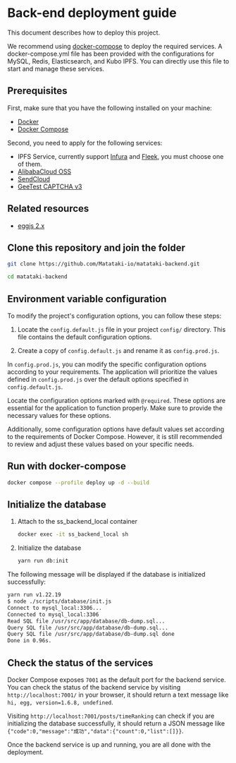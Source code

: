 # Back-end deployment guide

This document describes how to deploy this project.

We recommend using [docker-compose](https://docs.docker.com/compose/) to deploy the required services. A docker-compose.yml file has been provided with the configurations for MySQL, Redis, Elasticsearch, and Kubo IPFS. You can directly use this file to start and manage these services.

## Prerequisites

First, make sure that you have the following installed on your machine:

- [Docker](https://docs.docker.com/get-docker/)
- [Docker Compose](https://docs.docker.com/compose/install/)

Second, you need to apply for the following services:
- IPFS Service, currently support [Infura](https://www.infura.io/product/ipfs/) and [Fleek](https://fleek.co/storage/), you must choose one of them.
- [AlibabaCloud OSS](https://www.alibabacloud.com/product/object-storage-service/)
- [SendCloud](https://www.sendcloud.net/)
- [GeeTest CAPTCHA v3](https://www.geetest.com/en/Captcha/)

## Related resources

- [eggjs 2.x](https://github.com/eggjs/egg/blob/2.x/site/docs/index.zh-CN.md)

## Clone this repository and join the folder

```bash
git clone https://github.com/Matataki-io/matataki-backend.git
```

```bash
cd matataki-backend
```

## Environment variable configuration

To modify the project's configuration options, you can follow these steps:

1. Locate the `config.default.js` file in your project `config/` directory. This file contains the default configuration options.

2. Create a copy of `config.default.js` and rename it as `config.prod.js`.

In `config.prod.js`, you can modify the specific configuration options according to your requirements. The application will prioritize the values defined in `config.prod.js` over the default options specified in `config.default.js`.

Locate the configuration options marked with `@required`. These options are essential for the application to function properly. Make sure to provide the necessary values for these options.

Additionally, some configuration options have default values set according to the requirements of Docker Compose. However, it is still recommended to review and adjust these values based on your specific needs.

## Run with docker-compose

```bash
docker compose --profile deploy up -d --build
```

## Initialize the database

1. Attach to the ss_backend_local container

    ```bash
    docker exec -it ss_backend_local sh
    ```

2. Initialize the database

    ```bash
    yarn run db:init
    ```

The following message will be displayed if the database is initialized successfully:

```bash
yarn run v1.22.19
$ node ./scripts/database/init.js
Connect to mysql_local:3306...
Connected to mysql_local:3306
Read SQL file /usr/src/app/database/db-dump.sql...
Query SQL file /usr/src/app/database/db-dump.sql...
Query SQL file /usr/src/app/database/db-dump.sql done
Done in 0.96s.
```

## Check the status of the services

Docker Compose exposes `7001` as the default port for the backend service. You can check the status of the backend service by visiting `http://localhost:7001/` in your browser, it should return a text message like `hi, egg, version=1.6.8, undefined`.

Visiting `http://localhost:7001/posts/timeRanking` can check if you are initializing the database successfully, it should return a JSON message like `{"code":0,"message":"成功","data":{"count":0,"list":[]}}`.

Once the backend service is up and running, you are all done with the deployment.
